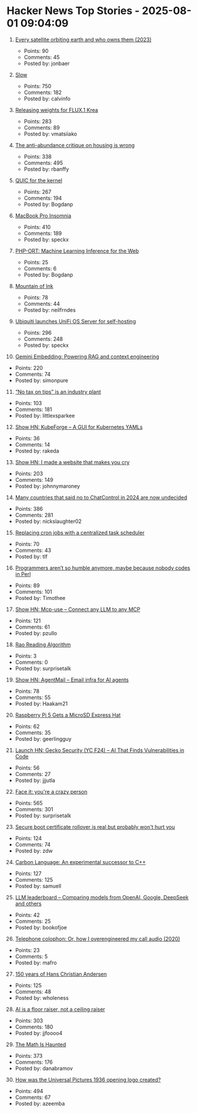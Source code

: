 # Hacker News Top Stories - 2025-08-01 09:04:09

1. [Every satellite orbiting earth and who owns them (2023)](https://dewesoft.com/blog/every-satellite-orbiting-earth-and-who-owns-them)
   - Points: 90
   - Comments: 45
   - Posted by: jonbaer

2. [Slow](https://michaelnotebook.com/slow/index.html)
   - Points: 750
   - Comments: 182
   - Posted by: calvinfo

3. [Releasing weights for FLUX.1 Krea](https://www.krea.ai/blog/flux-krea-open-source-release)
   - Points: 283
   - Comments: 89
   - Posted by: vmatsiiako

4. [The anti-abundance critique on housing is wrong](https://www.derekthompson.org/p/the-anti-abundance-critique-on-housing)
   - Points: 338
   - Comments: 495
   - Posted by: rbanffy

5. [QUIC for the kernel](https://lwn.net/Articles/1029851/)
   - Points: 267
   - Comments: 194
   - Posted by: Bogdanp

6. [MacBook Pro Insomnia](https://manuel.bernhardt.io/posts/2025-07-24-macbook-pro-insomnia)
   - Points: 410
   - Comments: 189
   - Posted by: speckx

7. [PHP-ORT: Machine Learning Inference for the Web](https://krakjoe.github.io/ort/)
   - Points: 25
   - Comments: 6
   - Posted by: Bogdanp

8. [Mountain of Ink](https://mountainofink.com)
   - Points: 78
   - Comments: 44
   - Posted by: neilfrndes

9. [Ubiquiti launches UniFi OS Server for self-hosting](https://lazyadmin.nl/home-network/unifi-os-server/)
   - Points: 296
   - Comments: 248
   - Posted by: speckx

10. [Gemini Embedding: Powering RAG and context engineering](https://developers.googleblog.com/en/gemini-embedding-powering-rag-context-engineering/)
   - Points: 220
   - Comments: 74
   - Posted by: simonpure

11. [“No tax on tips” is an industry plant](https://www.newyorker.com/magazine/2025/08/04/no-tax-on-tips-is-an-industry-plant)
   - Points: 103
   - Comments: 181
   - Posted by: littlexsparkee

12. [Show HN: KubeForge – A GUI for Kubernetes YAMLs](https://github.com/kubenote/KubeForge)
   - Points: 36
   - Comments: 14
   - Posted by: rakeda

13. [Show HN: I made a website that makes you cry](https://www.cryonceaweek.com)
   - Points: 203
   - Comments: 149
   - Posted by: johnnymaroney

14. [Many countries that said no to ChatControl in 2024 are now undecided](https://digitalcourage.social/@echo_pbreyer/114946559233051667)
   - Points: 386
   - Comments: 281
   - Posted by: nickslaughter02

15. [Replacing cron jobs with a centralized task scheduler](https://mayhul.com/posts/scheduled-tasks/)
   - Points: 70
   - Comments: 43
   - Posted by: tlf

16. [Programmers aren’t so humble anymore, maybe because nobody codes in Perl](https://www.wired.com/story/programmers-arent-humble-anymore-nobody-codes-in-perl/)
   - Points: 89
   - Comments: 101
   - Posted by: Timothee

17. [Show HN: Mcp-use – Connect any LLM to any MCP](https://github.com/mcp-use/mcp-use)
   - Points: 121
   - Comments: 61
   - Posted by: pzullo

18. [Rao Reading Algorithm](https://raohacker.com/rao-reading-algorithm/)
   - Points: 3
   - Comments: 0
   - Posted by: surprisetalk

19. [Show HN: AgentMail – Email infra for AI agents](https://chat.agentmail.to/)
   - Points: 78
   - Comments: 55
   - Posted by: Haakam21

20. [Raspberry Pi 5 Gets a MicroSD Express Hat](https://www.cnx-software.com/2025/07/28/raspberry-pi-5-gets-a-microsd-express-hat/)
   - Points: 62
   - Comments: 35
   - Posted by: geerlingguy

21. [Launch HN: Gecko Security (YC F24) – AI That Finds Vulnerabilities in Code](undefined)
   - Points: 56
   - Comments: 27
   - Posted by: jjjutla

22. [Face it: you're a crazy person](https://www.experimental-history.com/p/face-it-youre-a-crazy-person)
   - Points: 565
   - Comments: 301
   - Posted by: surprisetalk

23. [Secure boot certificate rollover is real but probably won't hurt you](https://mjg59.dreamwidth.org/72892.html)
   - Points: 124
   - Comments: 74
   - Posted by: zdw

24. [Carbon Language: An experimental successor to C++](https://docs.carbon-lang.dev/)
   - Points: 127
   - Comments: 125
   - Posted by: samuell

25. [LLM leaderboard – Comparing models from OpenAI, Google, DeepSeek and others](https://artificialanalysis.ai/leaderboards/models)
   - Points: 42
   - Comments: 25
   - Posted by: bookofjoe

26. [Telephone colophon: Or, how I overengineered my call audio (2020)](https://noahliebman.net/2020/12/telephone-colophon-or-how-i-overengineered-my-call-audio/)
   - Points: 23
   - Comments: 5
   - Posted by: mafro

27. [150 years of Hans Christian Andersen](https://www.newstatesman.com/culture/books/book-of-the-day/2025/07/150-years-of-the-bizarre-hans-christian-andersen)
   - Points: 125
   - Comments: 48
   - Posted by: wholeness

28. [AI is a floor raiser, not a ceiling raiser](https://elroy.bot/blog/2025/07/29/ai-is-a-floor-raiser-not-a-ceiling-raiser.html)
   - Points: 303
   - Comments: 180
   - Posted by: jjfoooo4

29. [The Math Is Haunted](https://overreacted.io/the-math-is-haunted/)
   - Points: 373
   - Comments: 176
   - Posted by: danabramov

30. [How was the Universal Pictures 1936 opening logo created?](https://movies.stackexchange.com/questions/128020/how-was-the-universal-pictures-1936-opening-logo-created)
   - Points: 494
   - Comments: 67
   - Posted by: azeemba

